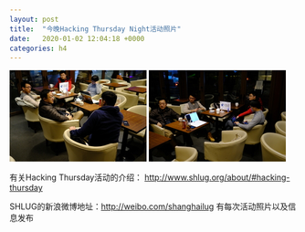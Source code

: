 ```yaml
---
layout: post
title:  "今晚Hacking Thursday Night活动照片"
date:   2020-01-02 12:04:18 +0000
categories: h4
---
```


[<img src='https://raw.githubusercontent.com/shanghailug/res2020q1/master/k102.h4/k102_1958_1500+08.240x160.jpg'>](https://raw.githubusercontent.com/shanghailug/res2020q1/master/k102.h4/k102_1958_1500+08.JPG)
[<img src='https://raw.githubusercontent.com/shanghailug/res2020q1/master/k102.h4/k102_1958_3900+08.240x160.jpg'>](https://raw.githubusercontent.com/shanghailug/res2020q1/master/k102.h4/k102_1958_3900+08.JPG)

有关Hacking Thursday活动的介绍：
http://www.shlug.org/about/#hacking-thursday

SHLUG的新浪微博地址：http://weibo.com/shanghailug 有每次活动照片以及信息发布


